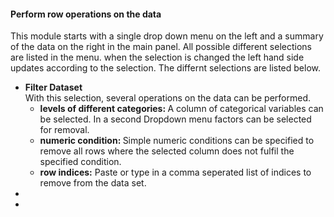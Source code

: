 <h4>Perform row operations on the data</h4>
This module starts with a single drop down menu on the left and a summary of the data on the right in the main panel. All possible different selections are listed in the menu. when the selection is changed the left hand side updates according to the selection. The differnt selections are listed below. 
 <ul>
  <li>
      <b>Filter Dataset</b> <br>
      With this selection, several operations on the data can be performed.
      <ul>
        <li>
          <b>levels of different categories: </b> A column of categorical variables can be selected. In a second Dropdown menu factors can be selected for removal.
        </li>
        <li>
          <b>numeric condition: </b> Simple numeric conditions can be specified to remove all rows where the selected column does not fulfil the specified condition.
        </li>
        <li>
          <b>row indices:</b> Paste or type in a comma seperated list of indices to remove from the data set.
        </li>
      </ul>
  </li>
  <li></li>
  <li></li>
</ul>
